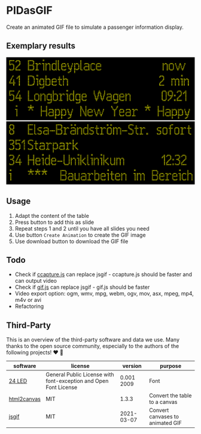 # PIDasGIF

Create an animated GIF file to simulate a passenger information display.

## Exemplary results

![Exemplary result](images/example01.gif "Exemplary result 1")
![Exemplary result](images/example02.gif "Exemplary result 2")

## Usage

1. Adapt the content of the table
2. Press button to add this as slide
3. Repeat steps 1 and 2 until you have all slides you need
4. Use button `Create Animation` to create the GIF image
5. Use download button to download the GIF file

## Todo

- Check if [ccapture.js](https://github.com/spite/ccapture.js/) can replace jsgif - ccapture.js should be faster and can output video
- Check if [gif.js](https://github.com/jnordberg/gif.js) can replace jsgif - gif.js should be faster
- Video export option: ogm, wmv, mpg, webm, ogv, mov, asx, mpeg, mp4, m4v or avi
- Refactoring

## Third-Party

This is an overview of the third-party software and data we use. Many thanks to the open source community, especially to the authors of the following projects! ❤️ 🍻

| software  | license  | version   | purpose   |
| --------- | -------- | --------- | --------- |
| [24 LED](https://fonts2u.com/24-led.font) | General Public License with font-exception and Open Font License | 0.001 2009 | Font |
| [html2canvas](https://github.com/niklasvh/html2canvas/) | MIT | 1.3.3 | Convert the table to a canvas |
| [jsgif](https://github.com/egfx/jsgif) | MIT | 2021-03-07 | Convert canvases to animated GIF |
